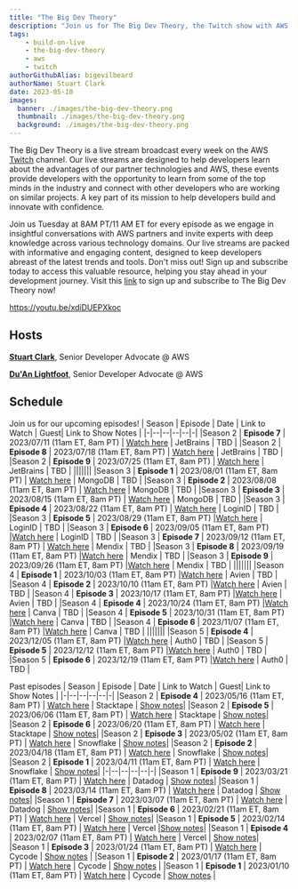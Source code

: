 ```yaml
---
title: "The Big Dev Theory"
description: "Join us for The Big Dev Theory, the Twitch show with AWS partners with specialized knowledge in various areas of technology to provide informative and engaging live streams that help developers stay up-to-date with the latest trends and tools"
tags:
    - build-on-live
    - the-big-dev-theory
    - aws
    - twitch
authorGithubAlias: bigevilbeard
authorName: Stuart Clark
date: 2023-05-10
images:
  banner: ./images/the-big-dev-theory.png
  thumbnail: ./images/the-big-dev-theory.png
  background: ./images/the-big-dev-theory.png
---
```


 The Big Dev Theory is a live stream broadcast every week on the AWS [Twitch](https://twitch.tv/aws) channel. Our live streams are designed to help developers learn about the advantages of our partner technologies and AWS, these events provide developers with the opportunity to learn from some of the top minds in the industry and connect with other developers who are working on similar projects. A key part of its mission to help developers build and innovate with confidence.

Join us Tuesday at 8AM PT/11 AM ET for every episode as we engage in insightful conversations with AWS partners and invite experts with deep knowledge across various technology domains. Our live streams are packed with informative and engaging content, designed to keep developers abreast of the latest trends and tools. Don't miss out! Sign up and subscribe today to access this valuable resource, helping you stay ahead in your development journey. Visit this [link](https://subscribethebigdevtheory.splashthat.com/) to sign up and subscribe to The Big Dev Theory now!

https://youtu.be/xdiDUEPXkoc

## Hosts

[**Stuart Clark**](https://twitter.com/bigevilbeard), Senior Developer Advocate @ AWS

[**Du'An Lightfoot**](https://twitter.com/labeveryday), Senior Developer Advocate @ AWS


## Schedule


Join us for our upcoming episodes!
| Season | Episode | Date | Link to Watch | Guest| Link to Show Notes |
|-|--|--|--|--|-|
|Season 2 | **Episode 7** | 2023/07/11 (11am ET, 8am PT) | [Watch here](https://www.twitch.tv/aws/) | JetBrains | TBD |
|Season 2 | **Episode 8** | 2023/07/18 (11am ET, 8am PT) | [Watch here](https://www.twitch.tv/aws/) | JetBrains | TBD |
|Season 2 | **Episode 9** | 2023/07/25 (11am ET, 8am PT) | [Watch here](https://www.twitch.tv/aws/) | JetBrains | TBD |
|||||||
|Season 3 | **Episode 1** | 2023/08/01 (11am ET, 8am PT) | [Watch here](https://www.twitch.tv/aws/) | MongoDB  | TBD |
|Season 3 | **Episode 2** | 2023/08/08 (11am ET, 8am PT) | [Watch here](https://www.twitch.tv/aws/) | MongoDB  | TBD |
|Season 3 | **Episode 3** | 2023/08/15 (11am ET, 8am PT) | [Watch here](https://www.twitch.tv/aws/) | MongoDB | TBD |
|Season 3 | **Episode 4** | 2023/08/22 (11am ET, 8am PT) | [Watch here](https://www.twitch.tv/aws/) | LoginID | TBD |
|Season 3 | **Episode 5** | 2023/08/29 (11am ET, 8am PT) |[Watch here](https://www.twitch.tv/aws/) | LoginID | TBD |
|Season 3 | **Episode 6** | 2023/09/05 (11am ET, 8am PT) |[Watch here](https://www.twitch.tv/aws/) | LoginID | TBD |
|Season 3 | **Episode 7** | 2023/09/12 (11am ET, 8am PT) | [Watch here](https://www.twitch.tv/aws/) | Mendix | TBD |
|Season 3 | **Episode 8** | 2023/09/19 (11am ET, 8am PT) |[Watch here](https://www.twitch.tv/aws/) | Mendix | TBD |
|Season 3 | **Episode 9** | 2023/09/26 (11am ET, 8am PT) |[Watch here](https://www.twitch.tv/aws/) | Mendix | TBD |
|||||||
|Season 4 | **Episode 1** | 2023/10/03 (11am ET, 8am PT) |[Watch here](https://www.twitch.tv/aws/) | Avien | TBD |
|Season 4 | **Episode 2** | 2023/10/10 (11am ET, 8am PT) |[Watch here](https://www.twitch.tv/aws/) | Avien | TBD |
|Season 4 | **Episode 3** | 2023/10/17 (11am ET, 8am PT) |[Watch here](https://www.twitch.tv/aws/) | Avien | TBD |
|Season 4 | **Episode 4** | 2023/10/24 (11am ET, 8am PT) |[Watch here](https://www.twitch.tv/aws/) | Canva | TBD |
|Season 4 | **Episode 5** | 2023/10/31 (11am ET, 8am PT) |[Watch here](https://www.twitch.tv/aws/) | Canva | TBD |
|Season 4 | **Episode 6** | 2023/11/07 (11am ET, 8am PT) |[Watch here](https://www.twitch.tv/aws/) | Canva | TBD |
|||||||
|Season 5 | **Episode 4** | 2023/12/05 (11am ET, 8am PT) |[Watch here](https://www.twitch.tv/aws/) | Auth0 | TBD |
|Season 5 | **Episode 5** | 2023/12/12 (11am ET, 8am PT) |[Watch here](https://www.twitch.tv/aws/) | Auth0 | TBD |
|Season 5 | **Episode 6** | 2023/12/19 (11am ET, 8am PT) |[Watch here](https://www.twitch.tv/aws/) | Auth0 | TBD |

Past episodes
| Season | Episode | Date | Link to Watch | Guest| Link to Show Notes |
|-|--|--|--|--|-|
|Season 2 | **Episode 4** | 2023/05/16 (11am ET, 8am PT) | [Watch here](https://www.twitch.tv/videos/1821487954) | Stacktape | [Show notes](/livestreams/the-big-dev-theory/2023-05-16/)|
|Season 2 | **Episode 5** | 2023/06/06 (11am ET, 8am PT) | [Watch here](https://www.twitch.tv/videos/1839973932) | Stacktape | [Show notes](/livestreams/the-big-dev-theory/2023-06-06/)|
|Season 2 | **Episode 6** | 2023/06/20 (11am ET, 8am PT) | [Watch here](https://www.twitch.tv/videos/1851832780) | Stacktape | [Show notes](/livestreams/the-big-dev-theory/2023-06-20/)|
|Season 2 | **Episode 3** | 2023/05/02 (11am ET, 8am PT) | [Watch here](https://www.twitch.tv/videos/1810223487) | Snowflake | [Show notes](/livestreams/the-big-dev-theory/2023-05-02/)|
|Season 2 | **Episode 2** | 2023/04/18 (11am ET, 8am PT) | [Watch here](https://www.twitch.tv/videos/1797793882) | Snowflake | [Show notes](/livestreams/the-big-dev-theory/2023-04-18/)|
|Season 2 | **Episode 1** | 2023/04/11 (11am ET, 8am PT) | [Watch here](https://www.twitch.tv/videos/1791544011) | Snowflake | [Show notes](/livestreams/the-big-dev-theory/2023-04-11/)|
|-|--|--|--|--|-|
|Season 1 | **Episode 9** | 2023/03/21 (11am ET, 8am PT) | [Watch here](https://www.twitch.tv/videos/1777973888) | Datadog | [Show notes](/livestreams/the-big-dev-theory/2023-03-21/)|
|Season 1 | **Episode 8** | 2023/03/14 (11am ET, 8am PT) | [Watch here](https://www.twitch.tv/videos/1777964452) | Datadog | [Show notes](/livestreams/the-big-dev-theory/2023-03-14/)|
|Season 1 | **Episode 7** | 2023/03/07 (11am ET, 8am PT) | [Watch here](https://www.twitch.tv/videos/1777977174) | Datadog | [Show notes](/livestreams/the-big-dev-theory/2023-03-07/)|
|Season 1 | **Episode 6** | 2023/02/21 (11am ET, 8am PT) | [Watch here](https://www.twitch.tv/videos/1777986027) | Vercel | [Show notes](/livestreams/the-big-dev-theory/2023-02-21/)|
|Season 1 | **Episode 5** | 2023/02/14 (11am ET, 8am PT) | [Watch here](https://www.twitch.tv/videos/1777992194) | Vercel |[Show notes](/livestreams/the-big-dev-theory/2023-02-014/)|
|Season 1 | **Episode 4** | 2023/02/07 (11am ET, 8am PT) | [Watch here](https://www.twitch.tv/videos/1777989080) | Vercel | [Show notes](/livestreams/the-big-dev-theory/2023-02-07/)|
|Season 1 | **Episode 3** | 2023/01/24 (11am ET, 8am PT) | [Watch here](https://www.twitch.tv/videos/1778034293) | Cycode | [Show notes](/livestreams/the-big-dev-theory/2023-01-24/) |
|Season 1 | **Episode 2** | 2023/01/17 (11am ET, 8am PT) | [Watch here](https://www.twitch.tv/videos/1778034229) | Cycode | [Show notes](/livestreams/the-big-dev-theory/2023-01-17/) |
|Season 1 | **Episode 1** | 2023/01/10 (11am ET, 8am PT) | [Watch here](https://www.twitch.tv/videos/1778017615) | Cycode | [Show notes](/livestreams/the-big-dev-theory/2023-01-10/) |
